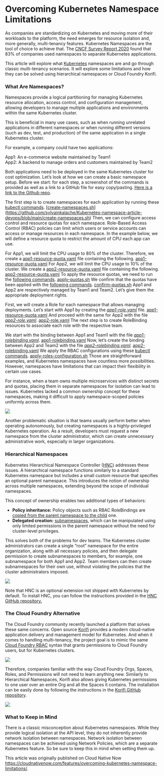 # Overcoming Kubernetes Namespace Limitations
As companies are standardizing on Kubernetes and moving more of their workloads to the platform, the need emerges for resource isolation and, more generally, multi-tenancy features. Kubernetes Namespaces are the tool of choice to achieve that. The  [CNCF Survey Report 2020](https://www.cncf.io/wp-content/uploads/2020/11/CNCF_Survey_Report_2020.pdf)  found that 83% of companies used namespaces to separate Kubernetes applications.

This article will explore what  [Kubernetes](https://cloudnativenow.com/topics/cloudnativedevelopment/5-kubernetes-concepts-you-must-know-hpa-api-gateway-opentelemetry-and-more/)  namespaces are and go through classic multi-tenancy scenarios. It will explore some limitations and how they can be solved using hierarchical namespaces or Cloud Foundry Korifi.
### What Are Namespaces?

Namespaces provide a logical partitioning for managing Kubernetes resource allocation, access control, and configuration management, allowing developers to manage multiple applications and environments within the same Kubernetes cluster.

This is beneficial in many use cases, such as when running unrelated applications in different namespaces or when running different versions (such as dev, test, and production) of the same application in a single Kubernetes cluster.

For example, a company could have two applications:

App1: An e-commerce website maintained by Team1  
App2: A backend to manage orders and customers maintained by Team2

Both applications need to be deployed in the same Kubernetes cluster for cost optimization. Let’s look at how we can create a basic namespace setup. Before we start: for each step, a screenshot of the commands is provided as well as a link to a GitHub file for easy copy/pasting.  [Here is a link to the Github repo](https://github.com/sylvainkalache/Kubernetes-namespace-article-devops).

The first step is to create namespaces for each application by running these  [kubectl commands](https://github.com/sylvainkalache/Kubernetes-namespace-article-devops/blob/main/create-namespaces.sh).
[[create-namespaces.sh](create-namespaces.sh)](https://github.com/sylvainkalache/Kubernetes-namespace-article-devops/blob/main/create-namespaces.sh)
Then, we can configure access control and resource quotas for each namespace. Role-Based Access Control (RBAC) policies can limit which users or service accounts can access or manage resources in each namespace. In the example below, we will define a resource quota to restrict the amount of CPU each app can use.

For App1, we will limit the CPU usage to 80% of the cluster. Therefore, we create a  [app1-resource-quota.yaml](https://github.com/sylvainkalache/Kubernetes-namespace-article-devops/blob/main/app1-resource-quota.yaml)  file containing the following.
[app1-resource-quota.yaml](app1-resource-quota.yaml)
For App2, we will limit the CPU usage to 10% of the cluster. We create a [app2-resource-quota.yaml](https://github.com/sylvainkalache/Kubernetes-namespace-article-devops/blob/main/app2-resource-quota.yaml) file containing the following.
[app2-resource-quota.yaml](app2-resource-quota.yaml)
To apply the resource quotas, we need to run the  [following commands](https://github.com/sylvainkalache/Kubernetes-namespace-article-devops/blob/main/apply-quotas.sh).
[apply-quotas.sh](apply-quotas.sh)
We confirm that the quotas have been applied with the  [following commands](https://github.com/sylvainkalache/Kubernetes-namespace-article-devops/blob/main/confirm-quotas.sh).
[confirm-quotas.sh](confirm-quotas.sh)
App1 and App2 are respectively managed by Team1 and Team2. Let’s give them the appropriate deployment rights.

First, we will create a Role for each namespace that allows managing deployments. Let’s start with App1 by creating the  [_app1-role.yaml_](https://github.com/sylvainkalache/Kubernetes-namespace-article-devops/blob/main/app1-resource-quota.yaml) file.
[app1-resource-quota.yaml](app1-resource-quota.yaml)
And proceed with the same for App2 with the file [_app2-role.yaml_](https://github.com/sylvainkalache/Kubernetes-namespace-article-devops/blob/main/app2-role.yaml).
[app2-role.yaml](app2-role.yaml)
The next step is to create RoleBinding resources to associate each role with the respective team.

We start with the binding between App1 and Team1 with the file  [_app1-rolebinding.yaml_](https://github.com/sylvainkalache/Kubernetes-namespace-article-devops/blob/main/app1-rolebinding.yaml).
[app1-rolebinding.yaml](app1-rolebinding.yaml)
Now, let’s create the binding between App2 and Team2 with the file  [_app2-rolebinding.yaml_](https://github.com/sylvainkalache/Kubernetes-namespace-article-devops/blob/main/app2-rolebinding.yaml).
[app2-rolebinding.yaml](app2-rolebinding.yaml)
We apply the RBAC configurations using these [kubectl commands](https://github.com/sylvainkalache/Kubernetes-namespace-article-devops/blob/main/apply-roles-configuration.sh).
[apply-roles-configuration.sh](apply-roles-configuration.sh)
Those are straightforward examples, and Kubernetes namespaces have countless more possibilities. However, namespaces have limitations that can impact their flexibility in certain use cases.

For instance, when a team owns multiple microservices with distinct secrets and quotas, placing them in separate namespaces for isolation can lead to issues. Kubernetes lacked a common ownership concept for these namespaces, making it difficult to apply namespace-scoped policies uniformly across them.

![](https://cloudnativenow.com/wp-content/uploads/2023/05/11.png)

Another problematic situation is that teams usually perform better when operating autonomously, but creating namespaces is a highly-privileged Kubernetes operation. As a result, developers must request a new namespace from the cluster administrator, which can create unnecessary administrative work, especially in larger organizations.

### Hierarchical Namespaces

Kubernetes Hierarchical Namespace Controller ([HNC](https://github.com/kubernetes-sigs/hierarchical-namespaces)) addresses these issues. A hierarchical namespace functions similarly to a standard Kubernetes namespace but includes a small custom resource that specifies an optional parent namespace. This introduces the notion of ownership across multiple namespaces, extending beyond the scope of individual namespaces.

This concept of ownership enables two additional types of behaviors:

-   **Policy inheritance:**  Policy objects such as RBAC RoleBindings are  [copied from the parent namespace to the child](https://github.com/kubernetes-sigs/multi-tenancy/blob/master/incubator/hnc/docs/user-guide/concepts.md%23basic-propagation)  one.
-   **Delegated creation:**  [subnamespaces](https://github.com/kubernetes-sigs/multi-tenancy/blob/master/incubator/hnc/docs/user-guide/concepts.md%23basic-subns), which can be manipulated using only limited permissions in the parent namespace without the need for cluster-level privileges.

This solves both of the problems for dev teams. The Kubernetes cluster administrators can create a single “root” namespace for the entire organization, along with all necessary policies, and then delegate permission to create subnamespaces to members, for example, one subnamespace for both App1 and App2. Team members can then create subnamespaces for their own use, without violating the policies that the cluster administrators imposed.

[![](https://cloudnativenow.com/wp-content/uploads/2023/05/12.png)](https://cloudnativenow.com/wp-content/uploads/2023/05/12.png)

Note that HNC is an optional extension not shipped with Kubernetes by default. To install HNC, you can follow the instructions provided in the  [HNC GitHub repository.](https://github.com/kubernetes-sigs/hierarchical-namespaces)

### The Cloud Foundry Alternative

The Cloud Foundry community recently launched a platform that solves these same concerns. Open source  [Korifi](https://www.cloudfoundry.org/technology/korifi/)  provides a modern cloud-native application delivery and management model for Kubernetes. And when it comes to handling multi-tenancy, the project goal is to mimic the same  [Cloud Foundry RBAC](https://docs.cloudfoundry.org/concepts/roles.html)  syntax that grants permissions to Cloud Foundry users, but for Kubernetes clusters.

[![](https://cloudnativenow.com/wp-content/uploads/2023/05/13.png)](https://cloudnativenow.com/wp-content/uploads/2023/05/13.png)

Therefore, companies familiar with the way Cloud Foundry Orgs, Spaces, Roles, and Permissions will not need to learn anything new. Similarly to Hierarchical Namespaces, Korifi also allows giving Kubernetes permissions to one user over an entire Org and all the Spaces it contains. The installation can be easily done by following the instructions in the  [Korifi GitHub repository](https://github.com/cloudfoundry/korifi).

[![](https://cloudnativenow.com/wp-content/uploads/2023/05/14.png)](https://cloudnativenow.com/wp-content/uploads/2023/05/14.png)

### What to Keep in Mind

There is a classic misconception about Kubernetes namespaces. While they provide logical isolation at the API level, they do not inherently provide network isolation between namespaces. Network isolation between namespaces can be achieved using Network Policies, which are a separate Kubernetes feature. So be sure to keep this in mind when setting them up.

This article was originally published on Cloud Native Now https://cloudnativenow.com/features/overcoming-kubernetes-namespace-limitations/.
